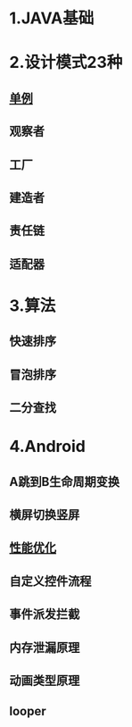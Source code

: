 # 1.JAVA基础
# 2.设计模式23种
## [单例](https://github.com/SbyXlmm/learing/blob/master/%E5%8D%95%E4%BE%8B%E6%A8%A1%E5%BC%8F.md)
## 观察者
## 工厂
## 建造者
## 责任链
## 适配器
# 3.算法
## 快速排序
## 冒泡排序
## 二分查找
# 4.Android
## A跳到B生命周期变换
## 横屏切换竖屏
## [性能优化](https://github.com/SbyXlmm/learing/blob/master/%E6%80%A7%E8%83%BD%E4%BC%98%E5%8C%96.md)
## 自定义控件流程 
## 事件派发拦截
## 内存泄漏原理
## 动画类型原理
## looper
